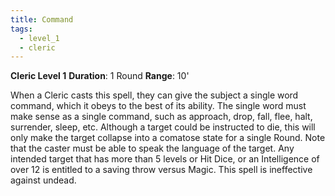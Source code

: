 ```yaml
---
title: Command
tags:
  - level_1
  - cleric
---
```

**Cleric Level 1**
**Duration**: 1 Round
**Range**: 10'

When a Cleric casts this spell, they can give the subject a single word command, which it obeys to the best of its ability. The single word must make sense as a single command, such as approach, drop, fall, flee, halt, surrender, sleep, etc. Although a target could be instructed to die, this will only make the target collapse into a comatose state for a single Round. Note that the caster must be able to speak the language of the target. Any intended target that has more than 5 levels or Hit Dice, or an Intelligence of over 12 is entitled to a saving throw versus Magic. This spell is ineffective against undead.